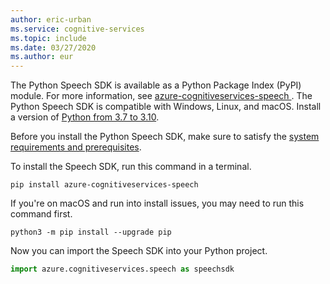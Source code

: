 ```yaml
---
author: eric-urban
ms.service: cognitive-services
ms.topic: include
ms.date: 03/27/2020
ms.author: eur
---
```


The Python Speech SDK is available as a Python Package Index (PyPI) module. For more information, see <a href="https://pypi.org/project/azure-cognitiveservices-speech/" target="_blank">azure-cognitiveservices-speech </a>. The Python Speech SDK is compatible with Windows, Linux, and macOS. Install a version of [Python from 3.7 to 3.10](https://www.python.org/downloads/).

Before you install the Python Speech SDK, make sure to satisfy the [system requirements and prerequisites](~/articles/cognitive-services/speech-service/quickstarts/setup-platform.md?pivots=programming-language-python#prerequisites). 

To install the Speech SDK, run this command in a terminal.

```console
pip install azure-cognitiveservices-speech
```

If you're on macOS and run into install issues, you may need to run this command first.

```console
python3 -m pip install --upgrade pip
```

Now you can import the Speech SDK into your Python project.

```Python
import azure.cognitiveservices.speech as speechsdk
```
